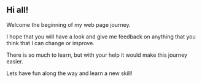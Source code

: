 <h2>Hi all!</h2>
<p>Welcome the beginning of my web page journey.</p>
<p>I hope that you will have a look and give me feedback on anything that you think that I can change or improve.</p>
<p>There is so much to learn, but with your help it would make this journey easier.</p>
<p>Lets have fun along the way and learn a new skill!</p>
